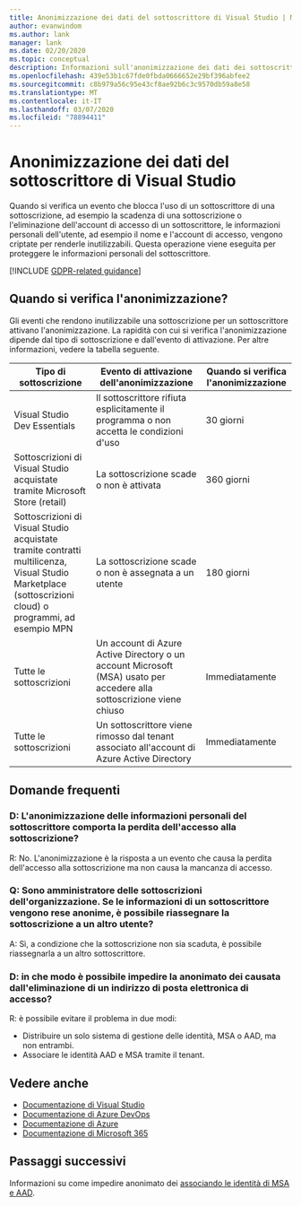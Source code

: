 ```yaml
---
title: Anonimizzazione dei dati del sottoscrittore di Visual Studio | Microsoft Docs
author: evanwindom
ms.author: lank
manager: lank
ms.date: 02/20/2020
ms.topic: conceptual
description: Informazioni sull'anonimizzazione dei dati dei sottoscrittori quando viene perso l'accesso alle sottoscrizioni.
ms.openlocfilehash: 439e53b1c67fde0fbda0666652e29bf396abfee2
ms.sourcegitcommit: c8b979a56c95e43cf8ae92b6c3c9570db59a8e58
ms.translationtype: MT
ms.contentlocale: it-IT
ms.lasthandoff: 03/07/2020
ms.locfileid: "78894411"
---
```

# <a name="anonymization-of-visual-studio-subscriber-information"></a>Anonimizzazione dei dati del sottoscrittore di Visual Studio
Quando si verifica un evento che blocca l'uso di un sottoscrittore di una sottoscrizione, ad esempio la scadenza di una sottoscrizione o l'eliminazione dell'account di accesso di un sottoscrittore, le informazioni personali dell'utente, ad esempio il nome e l'account di accesso, vengono criptate per renderle inutilizzabili.  Questa operazione viene eseguita per proteggere le informazioni personali del sottoscrittore.

[!INCLUDE [GDPR-related guidance](includes/gdpr-intro-sentence.md)]

## <a name="when-does-anonymization-occur"></a>Quando si verifica l'anonimizzazione?
Gli eventi che rendono inutilizzabile una sottoscrizione per un sottoscrittore attivano l'anonimizzazione.  La rapidità con cui si verifica l'anonimizzazione dipende dal tipo di sottoscrizione e dall'evento di attivazione. Per altre informazioni, vedere la tabella seguente.

| Tipo di sottoscrizione                                                                                                                       | Evento di attivazione dell'anonimizzazione                                                                                                     | Quando si verifica l'anonimizzazione |
|-----------------------------------------------------------------------------------------------------------------------------------------|------------------------------------------------------------------------------------------------------------|---------------------------|
| Visual Studio Dev Essentials                                                                                                            | Il sottoscrittore rifiuta esplicitamente il programma o non accetta le condizioni d'uso                                    | 30 giorni               |
| Sottoscrizioni di Visual Studio acquistate tramite Microsoft Store (retail)                                                                      | La sottoscrizione scade o non è attivata                                                                   | 360 giorni                  |
| Sottoscrizioni di Visual Studio acquistate tramite contratti multilicenza, Visual Studio Marketplace (sottoscrizioni cloud) o programmi, ad esempio MPN | La sottoscrizione scade o non è assegnata a un utente                                                          | 180 giorni                  |
| Tutte le sottoscrizioni                                                                                                                       | Un account di Azure Active Directory o un account Microsoft (MSA) usato per accedere alla sottoscrizione viene chiuso | Immediatamente               |
| Tutte le sottoscrizioni                                                                                                                       | Un sottoscrittore viene rimosso dal tenant associato all'account di Azure Active Directory                                | Immediatamente               |

## <a name="faq"></a>Domande frequenti
### <a name="q--does-the-anonymization-of-the-subscribers-personal-information-cause-them-to-lose-access-to-the-subscription"></a>D: L'anonimizzazione delle informazioni personali del sottoscrittore comporta la perdita dell'accesso alla sottoscrizione?
R: No.  L'anonimizzazione è la risposta a un evento che causa la perdita dell'accesso alla sottoscrizione ma non causa la mancanza di accesso.

### <a name="q--im-an-administrator-for-my-organizations-subscriptions--if-one-of-my-subscribers-information-is-anonymized-can-that-subscription-be-reassigned-to-another-user"></a>Q: Sono amministratore delle sottoscrizioni dell'organizzazione.  Se le informazioni di un sottoscrittore vengono rese anonime, è possibile riassegnare la sottoscrizione a un altro utente?
A: Sì, a condizione che la sottoscrizione non sia scaduta, è possibile riassegnarla a un altro sottoscrittore.

### <a name="q-how-can-i-prevent-anonymization-caused-by-deleting-a-sign-in-email-address"></a>D: in che modo è possibile impedire la anonimato dei causata dall'eliminazione di un indirizzo di posta elettronica di accesso?
R: è possibile evitare il problema in due modi:
- Distribuire un solo sistema di gestione delle identità, MSA o AAD, ma non entrambi.  
- Associare le identità AAD e MSA tramite il tenant. 

## <a name="see-also"></a>Vedere anche
- [Documentazione di Visual Studio](https://docs.microsoft.com/visualstudio/)
- [Documentazione di Azure DevOps](https://docs.microsoft.com/azure/devops/)
- [Documentazione di Azure](https://docs.microsoft.com/azure/)
- [Documentazione di Microsoft 365](https://docs.microsoft.com/microsoft-365/)

## <a name="next-steps"></a>Passaggi successivi
Informazioni su come impedire anonimato dei [associando le identità di MSA e AAD](https://docs.microsoft.com/azure/active-directory/b2b/add-users-administrator).


